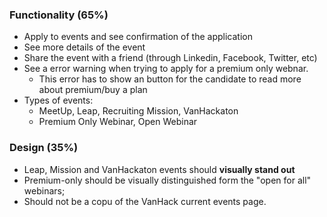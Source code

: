 ### Functionality (65%)
- Apply to events and see confirmation of the application
- See more details of the event
- Share the event with a friend (through Linkedin, Facebook, Twitter, etc)
- See a error warning when trying to apply for a premium only webnar.
  - This error has to show an button for the candidate to read more about premium/buy a plan
- Types of events:
  - MeetUp, Leap, Recruiting Mission, VanHackaton
  - Premium Only Webinar, Open Webinar


### Design (35%)
 - Leap, Mission and VanHackaton events should **visually stand out**
 - Premium-only should be visually distinguished form the "open for all" webinars;
 - Should not be a copu of the VanHack current events page.
